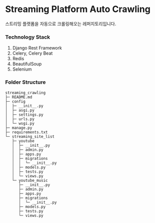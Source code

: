 # Streaming Platform Auto Crawling
스트리밍 플랫폼을 자동으로 크롤링해오는 레퍼지토리입니다.

### Technology Stack
1. Django Rest Framework
2. Celery, Celery Beat
3. Redis
4. BeautifulSoup
5. Selenium

### Folder Structure
```
streaming_crawling
├─ README.md
├─ config
│  ├─ __init__.py
│  ├─ asgi.py
│  ├─ settings.py
│  ├─ urls.py
│  └─ wsgi.py
├─ manage.py
├─ requirements.txt
└─ streaming_site_list
   ├─ youtube
   │  ├─ __init__.py
   │  ├─ admin.py
   │  ├─ apps.py
   │  ├─ migrations
   │  │  └─ __init__.py
   │  ├─ models.py
   │  ├─ tests.py
   │  └─ views.py
   └─ youtube_music
      ├─ __init__.py
      ├─ admin.py
      ├─ apps.py
      ├─ migrations
      │  └─ __init__.py
      ├─ models.py
      ├─ tests.py
      └─ views.py

```